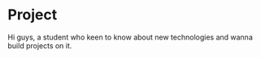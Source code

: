 # Project
Hi guys, a student who keen to know about new technologies and wanna build projects on it.
